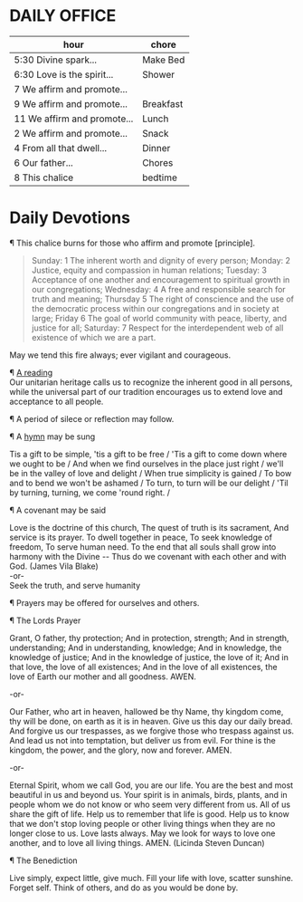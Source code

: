 # DAILY OFFICE

|hour                          | chore     |
|------------------------------|-----------|
|5:30 Divine spark...          | Make Bed  |
|6:30 Love is the spirit...    | Shower    |
|   7 We affirm and promote... |           |
|   9 We affirm and promote... | Breakfast |
|  11 We affirm and promote... | Lunch     |
|   2 We affirm and promote... | Snack     |
|   4 From all that dwell...   | Dinner    |
|   6 Our father...            | Chores    |
|   8 This chalice             | bedtime   |

# Daily Devotions

¶ This chalice burns for those who affirm and promote [principle]. 
>Sunday: 1 The inherent worth and dignity of every person; Monday: 2 Justice, equity and compassion in human relations; Tuesday: 3 Acceptance of one another and encouragement to spiritual growth in our congregations; Wednesday: 4 A free and responsible search for truth and meaning; Thursday 5 The right of conscience and the use of the democratic process within our congregations and in society at large; Friday 6 The goal of world community with peace, liberty, and justice for all; Saturday: 7 Respect for the interdependent web of all existence of which we are a part. 

May we tend this fire always; ever vigilant and courageous.
 
¶ [A reading](http://community.fortunecity.ws/roswell/vortex/401/library/365/365date.htm)   
Our unitarian heritage calls us to recognize the inherent good in all persons, while the universal part of our tradition encourages us to extend love and acceptance to all people.

¶ A period of silece or reflection may follow.

¶ A [hymn](https://www.youtube.com/watch?v=kjFjxRdzuJc) may be sung

Tis a gift to be simple, 'tis a gift to be free /
'Tis a gift to come down where we ought to be /
And when we find ourselves in the place just right /
we'll be in the valley of love and delight /
When true simplicity is gained /
To bow and to bend we won't be ashamed /
To turn, to turn will be our delight /
'Til by turning, turning, we come 'round right. /

¶ A covenant may be said

Love is the doctrine of this church,
The quest of truth is its sacrament,
And service is its prayer.
To dwell together in peace,
To seek knowledge of freedom,
To serve human need. To the end that all souls shall grow into harmony with the Divine --
Thus do we covenant with each other and with God.
(James Vila Blake)   
  -or-   
Seek the truth, and serve humanity

¶ Prayers may be offered for ourselves and others.
  
¶ The Lords Prayer

Grant, O father, thy protection; And in protection, strength; And in strength, understanding; And in understanding, knowledge; And in knowledge, the knowledge of justice; And in the knowledge of justice, the love of it; And in that love, the love of all existences; And in the love of all existences, the love of Earth our mother and all goodness. AWEN.

   -or-
   
Our Father, who art in heaven, hallowed be thy Name, thy kingdom come, thy will be done, on earth as it is in heaven. Give us this day our daily bread. And forgive us our trespasses, as we forgive those who trespass against us. And lead us not into temptation, but deliver us from evil. For thine is the kingdom, the power, and the glory, now and forever. AMEN.

   -or-

Eternal Spirit, whom we call God, you are our life. You are the best and most beautiful in us and beyond us. Your spirit is in animals, birds, plants, and in people whom we do not know or who seem very different from us. All of us share the gift of life. Help us to remember that life is good. Help us to know that we don't stop loving people or other living things when they are no longer close to us. Love lasts always. May we look for ways to love one another, and to love all living things. AMEN. (Licinda Steven Duncan) 

¶ The Benediction

Live simply, expect little, give much. Fill your life with love, scatter  sunshine. Forget self. Think of others, and do as you would be done by. 
